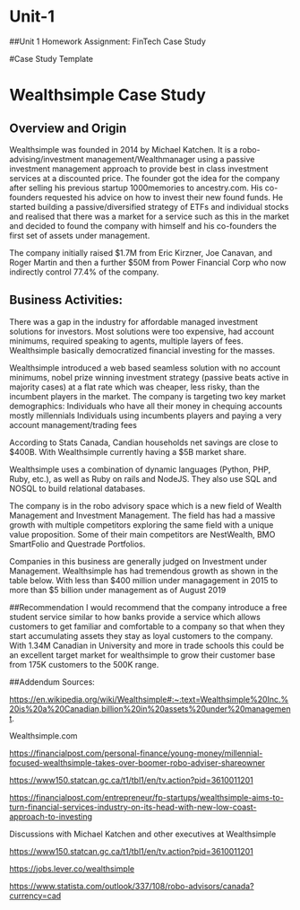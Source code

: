 # Unit-1

##Unit 1 Homework Assignment: FinTech Case Study

 #Case Study Template

# Wealthsimple Case Study
## Overview and Origin

Wealthsimple was founded in 2014 by Michael Katchen. It is a robo-advising/investment management/Wealthmanager using a passive investment management approach to provide best in class investment services at a discounted price. The founder got the idea for the company after selling his previous startup 1000memories to ancestry.com. His co-founders requested his advice on how to invest their new found funds. He started building a passive/diversified strategy of ETFs and individual stocks and realised that there was a market for a service such as this in the market and decided to found the company with himself and his co-founders the first set of assets under management.

The company initially raised $1.7M from Eric Kirzner, Joe Canavan, and Roger Martin and then a further $50M from Power Financial Corp who now indirectly control 77.4% of the company.

## Business Activities:

There was a gap in the industry for affordable managed investment solutions for investors. Most solutions were too expensive, had account minimums, required speaking to agents, multiple layers of fees. Wealthsimple basically democratized financial investing for the masses. 


Wealthsimple introduced a web based seamless solution with no account minimums, nobel prize winning investment strategy (passive beats active in majority cases) at a flat rate which was cheaper, less risky, than the incumbent players in the market.
The company is targeting two key market demographics:
Individuals who have all their money in chequing accounts mostly millennials
Individuals using incumbents players and paying a very account management/trading fees


According to Stats Canada, Candian households net savings are close to $400B. With Wealthsimple currently having a $5B market share. 

Wealthsimple uses a combination of dynamic languages (Python, PHP, Ruby, etc.), as well as Ruby on rails and NodeJS. They also use SQL and NOSQL to build relational databases.

The company is in the robo advisory space which is a new field of Wealth Management and Investment Management. The field has had a massive growth with multiple competitors exploring the same field with a unique value proposition. Some of their main competitors are NestWealth, BMO SmartFolio and Questrade Portfolios.

Companies in this business are generally judged on Investment under Management. Wealthsimple has had tremendous growth as shown in the table below. With less than $400 million under managagement in 2015 to more than $5 billion under management as of August 2019



##Recommendation
I would recommend that the company introduce a free student service similar to how banks provide a service which allows customers to get familiar and comfortable to a company so that when they start accumulating assets they stay as loyal customers to the company. With 1.34M Canadian in University and more in trade schools this could be an excellent target market for wealthsimple to grow their customer base from 175K customers to the 500K range.



##Addendum Sources:

https://en.wikipedia.org/wiki/Wealthsimple#:~:text=Wealthsimple%20Inc.%20is%20a%20Canadian,billion%20in%20assets%20under%20management.

Wealthsimple.com

https://financialpost.com/personal-finance/young-money/millennial-focused-wealthsimple-takes-over-boomer-robo-adviser-shareowner

https://www150.statcan.gc.ca/t1/tbl1/en/tv.action?pid=3610011201

https://financialpost.com/entrepreneur/fp-startups/wealthsimple-aims-to-turn-financial-services-industry-on-its-head-with-new-low-coast-approach-to-investing

Discussions with Michael Katchen and other executives at Wealthsimple

https://www150.statcan.gc.ca/t1/tbl1/en/tv.action?pid=3610011201

https://jobs.lever.co/wealthsimple

https://www.statista.com/outlook/337/108/robo-advisors/canada?currency=cad

